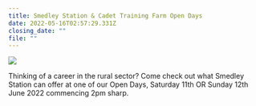 ```yaml
---
title: Smedley Station & Cadet Training Farm Open Days
date: 2022-05-16T02:57:29.331Z
closing_date: ""
file: ""
---
```

![](https://res.cloudinary.com/whanganuihigh/image/upload/v1652667768/Careers%20and%20Vocational/2022_Open_Days_Facebook_Advert_1.jpg)

Thinking of a career in the rural sector?  Come check out what Smedley Station can offer at one of our Open Days, Saturday 11th OR Sunday 12th June 2022 commencing 2pm sharp.